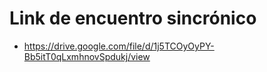 # Link de encuentro sincrónico
* https://drive.google.com/file/d/1j5TCOyOyPY-Bb5itT0qLxmhnovSpdukj/view